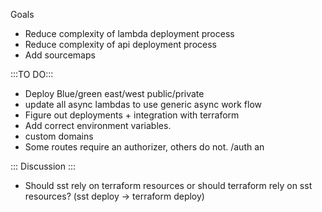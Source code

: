 Goals
- Reduce complexity of lambda deployment process
- Reduce complexity of api deployment process
- Add sourcemaps

:::TO DO:::
- Deploy Blue/green east/west public/private
- update all async lambdas to use generic async work flow
- Figure out deployments + integration with terraform
- Add correct environment variables.
- custom domains
- Some routes require an authorizer, others do not. /auth an 


::: Discussion :::
- Should sst rely on terraform resources or should terraform rely on sst resources? (sst deploy -> terraform deploy)